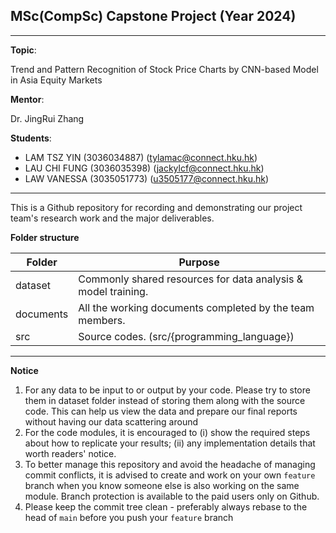 ## MSc(CompSc) Capstone Project (Year 2024)

---

**Topic**: 

Trend and Pattern Recognition of Stock Price Charts by CNN-based Model in Asia Equity Markets

**Mentor**: 

Dr. JingRui Zhang

**Students**: 

- LAM TSZ YIN (3036034887) (tylamac@connect.hku.hk)
- LAU CHI FUNG (3036035398) (jackylcf@connect.hku.hk)
- LAW VANESSA (3035051773) (u3505177@connect.hku.hk)

---

This is a Github repository for recording and demonstrating our project team's research work and the major deliverables.

**Folder structure**

| Folder    | Purpose                                                       |
|-----------|---------------------------------------------------------------|
| dataset   | Commonly shared resources for data analysis & model training. |
| documents | All the working documents completed by the team members.      |
| src       | Source codes. (src/{programming_language})                    |

---

**Notice**
1. For any data to be input to or output by your code. Please try to store them in dataset folder instead of storing 
them along with the source code. This can help us view the data and prepare our final reports without having our data 
scattering around
2. For the code modules, it is encouraged to (i) show the required steps about how to replicate your results; 
(ii) any implementation details that worth readers' notice.
3. To better manage this repository and avoid the headache of managing commit conflicts, it is advised to create and 
work on your own `feature` branch when you know someone else is also working on the same module. Branch protection
is available to the paid users only on Github.
3. Please keep the commit tree clean - preferably always rebase to the head of `main` before you push your `feature` 
branch